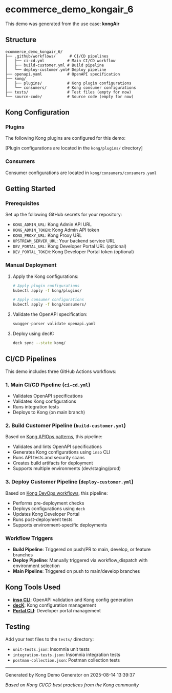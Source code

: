 # ecommerce_demo_kongair_6

This demo was generated from the use case: **kongAir**

## Structure

```
ecommerce_demo_kongair_6/
├── .github/workflows/      # CI/CD pipelines
│   ├── ci-cd.yml          # Main CI/CD workflow
│   ├── build-customer.yml # Build pipeline
│   └── deploy-customer.yml# Deploy pipeline
├── openapi.yaml           # OpenAPI specification
├── kong/
│   ├── plugins/           # Kong plugin configurations
│   └── consumers/         # Kong consumer configurations
├── tests/                 # Test files (empty for now)
└── source-code/           # Source code (empty for now)
```

## Kong Configuration

### Plugins
The following Kong plugins are configured for this demo:

[Plugin configurations are located in the `kong/plugins/` directory]

### Consumers
Consumer configurations are located in `kong/consumers/consumers.yaml`

## Getting Started

### Prerequisites

Set up the following GitHub secrets for your repository:
- `KONG_ADMIN_URL`: Kong Admin API URL
- `KONG_ADMIN_TOKEN`: Kong Admin API token
- `KONG_PROXY_URL`: Kong Proxy URL
- `UPSTREAM_SERVER_URL`: Your backend service URL
- `DEV_PORTAL_URL`: Kong Developer Portal URL (optional)
- `DEV_PORTAL_TOKEN`: Kong Developer Portal token (optional)

### Manual Deployment

1. Apply the Kong configurations:
   ```bash
   # Apply plugin configurations
   kubectl apply -f kong/plugins/
   
   # Apply consumer configurations
   kubectl apply -f kong/consumers/
   ```

2. Validate the OpenAPI specification:
   ```bash
   swagger-parser validate openapi.yaml
   ```

3. Deploy using decK:
   ```bash
   deck sync --state kong/
   ```

## CI/CD Pipelines

This demo includes three GitHub Actions workflows:

### 1. Main CI/CD Pipeline (`ci-cd.yml`)
- Validates OpenAPI specifications
- Validates Kong configurations  
- Runs integration tests
- Deploys to Kong (on main branch)

### 2. Build Customer Pipeline (`build-customer.yml`)
Based on [Kong APIOps patterns](https://github.com/nima-kong/customer-api), this pipeline:
- Validates and lints OpenAPI specifications
- Generates Kong configurations using `inso` CLI
- Runs API tests and security scans
- Creates build artifacts for deployment
- Supports multiple environments (dev/staging/prod)

### 3. Deploy Customer Pipeline (`deploy-customer.yml`)  
Based on [Kong DevOps workflows](https://github.com/liyangau/kong-devops), this pipeline:
- Performs pre-deployment checks
- Deploys configurations using `deck`
- Updates Kong Developer Portal
- Runs post-deployment tests
- Supports environment-specific deployments

### Workflow Triggers

- **Build Pipeline**: Triggered on push/PR to main, develop, or feature branches
- **Deploy Pipeline**: Manually triggered via workflow_dispatch with environment selection
- **Main Pipeline**: Triggered on push to main/develop branches

## Kong Tools Used

- **[inso CLI](https://docs.insomnia.rest/inso-cli/introduction)**: OpenAPI validation and Kong config generation
- **[decK](https://docs.konghq.com/deck/)**: Kong configuration management
- **[Portal CLI](https://docs.konghq.com/konnect/dev-portal/dev-portal-cli/)**: Developer portal management

## Testing

Add your test files to the `tests/` directory:
- `unit-tests.json`: Insomnia unit tests
- `integration-tests.json`: Insomnia integration tests  
- `postman-collection.json`: Postman collection tests

---

Generated by Kong Demo Generator on 2025-08-14 13:39:37

*Based on Kong CI/CD best practices from the Kong community*
